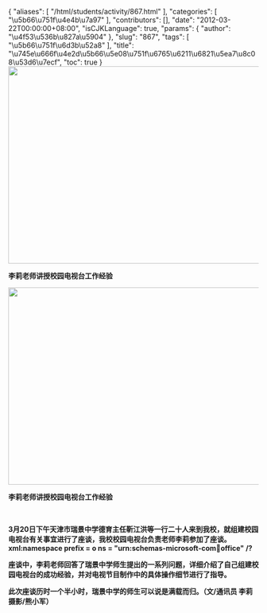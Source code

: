 {
    "aliases": [
        "/html/students/activity/867.html"
    ],
    "categories": [
        "\u5b66\u751f\u4e4b\u7a97"
    ],
    "contributors": [],
    "date": "2012-03-22T00:00:00+08:00",
    "isCJKLanguage": true,
    "params": {
        "author": "\u4f53\u536b\u827a\u5904"
    },
    "slug": "867",
    "tags": [
        "\u5b66\u751f\u6d3b\u52a8"
    ],
    "title": "\u745e\u666f\u4e2d\u5b66\u5e08\u751f\u6765\u6211\u6821\u5ea7\u8c08\u53d6\u7ecf",
    "toc": true
}
**<img
    src="https://cdn.tfls.online/mirror/full/031c9ba27540f04807997df446200946f8c470b8.jpg"
    style="display:block;margin-left:auto;margin-right:auto;"
    decoding="async"
    fetchpriority="auto"
    loading="lazy"
    height="397"
    width="600"
/>**

**李莉老师讲授校园电视台工作经验**

**<img
    src="https://cdn.tfls.online/mirror/full/1bad6c1fe88c30e24a0f466642b74debe2598e02.jpg"
    style="display:block;margin-left:auto;margin-right:auto;"
    decoding="async"
    fetchpriority="auto"
    loading="lazy"
    height="397"
    width="600"
/>**

**李莉老师讲授校园电视台工作经验**

 

**3月20日下午天津市瑞景中学德育主任靳江洪等一行二十人来到我校，就组建校园电视台有关事宜进行了座谈，我校校园电视台负责老师李莉参加了座谈。xml:namespace prefix = o ns = "urn:schemas-microsoft-com:office:office" /?**

**座谈中，李莉老师回答了瑞景中学师生提出的一系列问题，详细介绍了自己组建校园电视台的成功经验，并对电视节目制作中的具体操作细节进行了指导。**

**此次座谈历时一个半小时，瑞景中学的师生可以说是满载而归。（文/通讯员 李莉  摄影/熊小军）**

